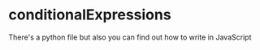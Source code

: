 # conditionalExpressions
There's a python file but also you can find out how to write in JavaScript
